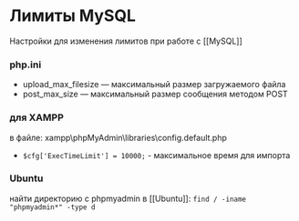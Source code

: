 # Лимиты MySQL

Настройки для изменения лимитов при работе с [[MySQL]]

### php.ini
- upload_max_filesize — максимальный размер загружаемого файла
- post_max_size — максимальный размер сообщения методом POST

### для XAMPP
в файле: xampp\phpMyAdmin\libraries\config.default.php
- `$cfg['ExecTimeLimit'] = 10000;` - максимальное время для импорта

### Ubuntu  
найти директорию с phpmyadmin в [[Ubuntu]]: `find / -iname "phpmyadmin*" -type d`